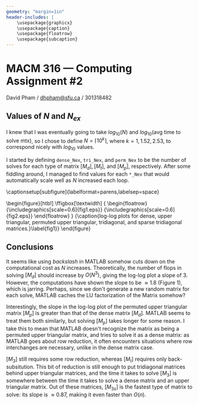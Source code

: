 ```yaml
---
geometry: "margin=1in"
header-includes: |
    \usepackage{graphicx}
    \usepackage{caption}
    \usepackage{floatrow}
    \usepackage{subcaption}
---
```


# MACM 316 — Computing Assignment \#2
David Pham / dhpham@sfu.ca / 301318482

## Values of $N$ and $N_{ex}$
I knew that I was eventually going to take $log_{10}(N)$ and $log_{10}(\text{avg time to solve mtx})$, so I chose to define $N = \lceil 10^{k} \rceil$, where $k = 1, 1.5 2, 2.5 3$, to correspond nicely with $log_{10}$ values.  

I started by defining $\texttt{dense\_Nex}$, $\texttt{tri\_Nex}$, and $\texttt{perm\_Nex}$ to be the number of solves for each type of matrix $[M_{d}], [M_{t}]$, and $[M_{p}]$, respectively. After some fiddling around, I managed to find values for each $\texttt{*\_Nex}$ that would automatically scale well as $N$ increased each loop. 

\captionsetup[subfigure]{labelformat=parens,labelsep=space}

\begin{figure}[htb!]
\ffigbox[\textwidth]
  {
    \begin{floatrow}
          {\includegraphics[scale=0.6]{fig1.eps}}
          {\includegraphics[scale=0.6]{fig2.eps}}
    \end{floatrow}
  }
  {\caption{log-log plots for dense, upper triangular, permuted upper triangular, tridiagonal, and sparse tridiagonal matrices.}\label{fig1}}
\end{figure}

## Conclusions
It seems like using *backslash* in MATLAB somehow cuts down on the computational cost as $N$ increases. Theoretically, the number of flops in solving $[M_{d}]$ should increase by $O(N^3)$, giving the log-log plot a slope of 3. However, the computations have shown the slope to be $\approx 1.8$ (Figure 1), which is jarring. Perhaps, since we don't generate a new random matrix for each solve, MATLAB caches the LU factorization of the Matrix somehow?

Interestingly, the slope in the log-log plot of the permuted upper triangular matrix $[M_{p}]$ is greater than that of the dense matrix $[M_{d}]$. MATLAB seems to treat them both similarly, but solving $[M_{p}]$ takes longer for some reason. I take this to mean that MATLAB doesn't recognize the matrix as being a permuted upper triangular matrix, and tries to solve it as a dense matrix: as MATLAB goes about row reduction, it often encounters situations where row interchanges are necessary, unlike in the dense matrix case.

$[M_{3}]$ still requires some row reduction, whereas $[M_{t}]$ requires only back-subsitution. This bit of reduction is still enough to put tridiagonal matrices behind upper triangular matrices, and the time it takes to solve $[M_{3}]$ is somewhere between the time it takes to solve a dense matrix and an upper triangular matrix. Out of these matrices, $[M_{3s}]$ is the fastest type of matrix to solve: its slope is $\approx 0.87$, making it even faster than $O(n)$. 
